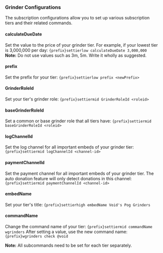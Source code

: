 ### Grinder Configurations

The subscription configurations allow you to set up various subscription tiers and their related commands.

#### calculateDueDate

Set the value to the price of your grinder tier. For example, if your lowest tier is 3,000,000 per day:
`{prefix}settierlow calculateDueDate 3,000,000`
**Note:** Do not use values such as 3m, 5m. Write it wholly as suggested.

#### prefix

Set the prefix for your tier:
`{prefix}settierlow prefix <newPrefix>`

#### GrinderRoleId

Set your tier's grinder role:
`{prefix}settiermid GrinderRoleId <roleid>`

#### baseGrinderRoleId

Set a common or base grinder role that all tiers have:
`{prefix}settiermid baseGrinderRoleId <roleid>`

#### logChannelId

Set the log channel for all important embeds of your grinder tier:
`{prefix}settiermid logChannelId <channel-id>`

#### paymentChannelId

Set the payment channel for all important embeds of your grinder tier. The auto donation feature will only detect donations in this channel:
`{prefix}settiermid paymentChannelId <channel-id>`

#### embedName

Set your tier's title:
`{prefix}settierhigh embedName Void's Pog Grinders`

#### commandName

Change the command name of your tier:
`{prefix}settiermid commandName wgrinders`
After setting a value, use the new command name:
`{prefix}wgrinders check @void`

**Note:** All subcommands need to be set for each tier separately.
